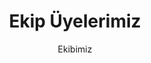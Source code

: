 ---
title: "Ekip Üyelerimiz"
subtitle: "Ekibimiz"
description: "We are a real estate firm with over 20 years of expertise, We provide amazing locations to our partners and clients."
members:
  - name: "Enes Tekin"
    position: "Harita Kadastro Teknikeri"
    phone: "05457433145"
    image: "/assets/img/team/1.jpeg"
    social_links:
      facebook: "https://www.facebook.com/share/16t3RmmhZa/?mibextid=wwXIfr"
      youtube: "https://youtube.com/"
      instagram: "https://www.instagram.com/enestkinn?igsh=MWFhNHp1ZnJ5cDNtdg=="
  - name: "Sinan Bulut"
    position: "Harita Kadastro Teknikeri"
    phone: "09876543210"
    image: "/assets/img/team/2.jpeg"
    social_links:
      facebook: "https://www.facebook.com/share/16p4udt6oE/?mibextid=wwXIfr"
      youtube: "https://youtube.com/"
      instagram: "https://www.instagram.com/sinan_bulutt?igsh=a2h2bWFjMmcwMHQw"
  - name: "Esra Yamaç"
    position: "Yapı-inşaat Teknikeri"
    phone: "09876543210"
    image: "/assets/img/team/5.jpg"
    social_links:
      facebook: "https://facebook.com/"
      twitter: "https://twitter.com/"
      linkedin: "https://linkedin.com/"
      youtube: "https://youtube.com/"
      instagram: "https://instagram.com/"
  - name: "Ali Osman Yamaç"
    position: "Harita Kadastro Mühendisi"
    phone: "09876543210"
    image: "/assets/img/team/3.jpg"
    social_links:
      facebook: "https://facebook.com/"
      twitter: "https://twitter.com/"
      linkedin: "https://linkedin.com/"
      youtube: "https://youtube.com/"
      instagram: "https://www.instagram.com/yamac.alii?igsh=MXBlNmphd3R1Zzc5Nw%3D%3D&utm_source=qr"
  - name: "Mehmet Hanlıoğlu"
    position: "Harita Kadastro Teknikeri"
    phone: "09876543210"
    image: "/assets/img/team/4.jpg"
    social_links:
      facebook: "https://facebook.com/"
      twitter: "https://twitter.com/"
      linkedin: "https://linkedin.com/"
      youtube: "https://youtube.com/"
      instagram: "https://instagram.com/"
---